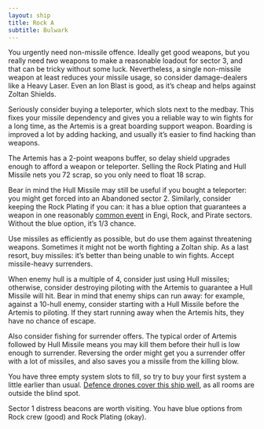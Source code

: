 ```yaml
---
layout: ship
title: Rock A
subtitle: Bulwark
---
```


You urgently need non-missile offence. Ideally get good weapons, but you really need *two* weapons to make a reasonable loadout for sector 3, and that can be tricky without some luck. Nevertheless, a single non-missile weapon at least reduces your missile usage, so consider damage-dealers like a Heavy Laser. Even an Ion Blast is good, as it’s cheap and helps against Zoltan Shields.

Seriously consider buying a teleporter, which slots next to the medbay. This fixes your missile dependency and gives you a reliable way to win fights for a long time, as the Artemis is a great boarding support weapon. Boarding is improved a lot by adding hacking, and usually it’s easier to find hacking than weapons.

The Artemis has a 2-point weapons buffer, so delay shield upgrades enough to afford a weapon or teleporter. Selling the Rock Plating and Hull Missile nets you 72 scrap, so you only need to float 18 scrap.

Bear in mind the Hull Missile may still be useful if you bought a teleporter: you might get forced into an Abandoned sector 2. Similarly, consider keeping the Rock Plating if you can: it has a blue option that guarantees a weapon in one reasonably [common event](https://ftl.fandom.com/wiki/Dense_Asteroid_Field_Distress_Call) in Engi, Rock, and Pirate sectors. Without the blue option, it’s 1/3 chance.

Use missiles as efficiently as possible, but do use them against threatening weapons. Sometimes it might not be worth fighting a Zoltan ship. As a last resort, buy missiles: it’s better than being unable to win fights. Accept missile-heavy surrenders.

When enemy hull is a multiple of 4, consider just using Hull missiles; otherwise, consider destroying piloting with the Artemis to guarantee a Hull Missile will hit. Bear in mind that enemy ships can run away: for example, against a 10-hull enemy, consider starting with a Hull Missile before the Artemis to piloting. If they start running away when the Artemis hits, they have no chance of escape.

Also consider fishing for surrender offers. The typical order of Artemis followed by Hull Missile means you may kill them before their hull is low enough to surrender. Reversing the order might get you a surrender offer with a lot of missiles, and also saves you a missile from the killing blow.

You have three empty system slots to fill, so try to buy your first system a little earlier than usual. [Defence drones cover this ship well](https://i.imgur.com/Hrmzp9N.jpg), as all rooms are outside the blind spot.

Sector 1 distress beacons are worth visiting. You have blue options from Rock crew (good) and Rock Plating (okay). 